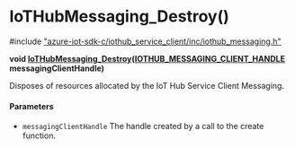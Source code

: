 # IoTHubMessaging_Destroy()

\#include ["azure-iot-sdk-c/iothub_service_client/inc/iothub_messaging.h"](../iot-c-ref-iothub-messaging-h.md)  

**void [IoTHubMessaging_Destroy](#iothub__messaging_8h_1a5714171907353034b3bc60b7a404fc79)([IOTHUB_MESSAGING_CLIENT_HANDLE](#iothub__messaging_8h_1a388e756ded834589f37bbd04bf9cc9c0) messagingClientHandle)**

Disposes of resources allocated by the IoT Hub Service Client Messaging.

#### Parameters
* `messagingClientHandle` The handle created by a call to the create function.

